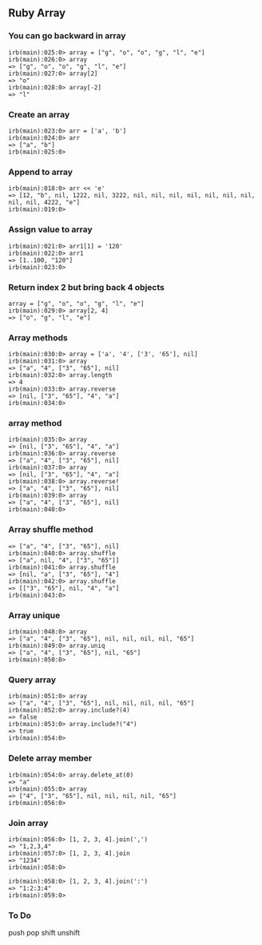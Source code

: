 ## Ruby Array

### You can go backward in array 

```
irb(main):025:0> array = ["g", "o", "o", "g", "l", "e"]
irb(main):026:0> array
=> ["g", "o", "o", "g", "l", "e"]
irb(main):027:0> array[2]
=> "o"
irb(main):028:0> array[-2]
=> "l"
```

### Create an array 

```
irb(main):023:0> arr = ['a', 'b']
irb(main):024:0> arr
=> ["a", "b"]
irb(main):025:0> 
```

### Append to array

```
irb(main):018:0> arr << 'e'
=> [12, "b", nil, 1222, nil, 3222, nil, nil, nil, nil, nil, nil, nil, nil, nil, 4222, "e"]
irb(main):019:0> 
```

### Assign value to array 

```
irb(main):021:0> arr1[1] = '120'
irb(main):022:0> arr1
=> [1..100, "120"]
irb(main):023:0> 
```

### Return index 2 but bring back 4 objects

```
array = ["g", "o", "o", "g", "l", "e"]
irb(main):029:0> array[2, 4]
=> ["o", "g", "l", "e"]
```


### Array methods 

```
irb(main):030:0> array = ['a', '4', ['3', '65'], nil]
irb(main):031:0> array
=> ["a", "4", ["3", "65"], nil]
irb(main):032:0> array.length
=> 4
irb(main):033:0> array.reverse
=> [nil, ["3", "65"], "4", "a"]
irb(main):034:0> 
```

### array method 

```
irb(main):035:0> array
=> [nil, ["3", "65"], "4", "a"]
irb(main):036:0> array.reverse
=> ["a", "4", ["3", "65"], nil]
irb(main):037:0> array
=> [nil, ["3", "65"], "4", "a"]
irb(main):038:0> array.reverse!
=> ["a", "4", ["3", "65"], nil]
irb(main):039:0> array
=> ["a", "4", ["3", "65"], nil]
irb(main):040:0> 
```

### Array shuffle method 

```
=> ["a", "4", ["3", "65"], nil]
irb(main):040:0> array.shuffle
=> ["a", nil, "4", ["3", "65"]]
irb(main):041:0> array.shuffle
=> [nil, "a", ["3", "65"], "4"]
irb(main):042:0> array.shuffle
=> [["3", "65"], nil, "4", "a"]
irb(main):043:0> 
```

### Array unique 

```
irb(main):048:0> array
=> ["a", "4", ["3", "65"], nil, nil, nil, nil, "65"]
irb(main):049:0> array.uniq
=> ["a", "4", ["3", "65"], nil, "65"]
irb(main):050:0> 
```

### Query array 

```
irb(main):051:0> array
=> ["a", "4", ["3", "65"], nil, nil, nil, nil, "65"]
irb(main):052:0> array.include?(4)
=> false
irb(main):053:0> array.include?("4")
=> true
irb(main):054:0> 
```

### Delete array member 

```
irb(main):054:0> array.delete_at(0)
=> "a"
irb(main):055:0> array
=> ["4", ["3", "65"], nil, nil, nil, nil, "65"]
irb(main):056:0> 
```

### Join array 

```
irb(main):056:0> [1, 2, 3, 4].join(',')
=> "1,2,3,4"
irb(main):057:0> [1, 2, 3, 4].join
=> "1234"
irb(main):058:0> 

irb(main):058:0> [1, 2, 3, 4].join(':')
=> "1:2:3:4"
irb(main):059:0> 
```

### To Do 

push 
pop 
shift 
unshift 
